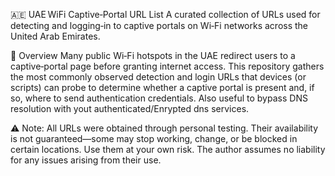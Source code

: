 🇦🇪 UAE WiFi Captive‑Portal URL List
A curated collection of URLs used for detecting and logging‑in to captive portals on Wi‑Fi networks across the United Arab Emirates.

📖 Overview
Many public Wi‑Fi hotspots in the UAE redirect users to a captive‑portal page before granting internet access.
This repository gathers the most commonly observed detection and login URLs that devices (or scripts) can probe to determine whether a captive portal is present and, if so, where to send authentication credentials. Also useful to bypass DNS resolution with yout authenticated/Enrypted dns services.

⚠️ Note:
All URLs were obtained through personal testing. Their availability is not guaranteed—some may stop working, change, or be blocked in certain locations. Use them at your own risk. The author assumes no liability for any issues arising from their use.
